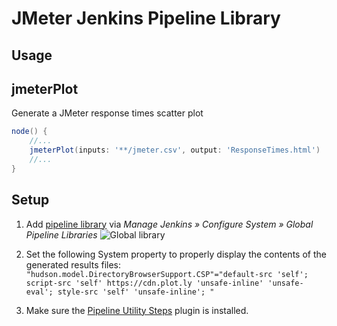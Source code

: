 # JMeter Jenkins Pipeline Library

Usage
-----

## jmeterPlot

Generate a JMeter response times scatter plot

```groovy
node() {
    //...
    jmeterPlot(inputs: '**/jmeter.csv', output: 'ResponseTimes.html')
    //...
}
```

Setup
-----

1. Add [pipeline library](https://jenkins.io/doc/book/pipeline/shared-libraries/#global-shared-libraries) via *Manage Jenkins » Configure System » Global Pipeline Libraries*
![Global library](https://jenkins.io/doc/book/resources/pipeline/add-global-pipeline-libraries.png)

2. Set the following System property to properly display the contents of the generated results files:
`"hudson.model.DirectoryBrowserSupport.CSP"="default-src 'self'; script-src 'self' https://cdn.plot.ly 'unsafe-inline' 'unsafe-eval'; style-src 'self' 'unsafe-inline'; "`

3. Make sure the [Pipeline Utility Steps](https://plugins.jenkins.io/pipeline-utility-steps) plugin is installed.
